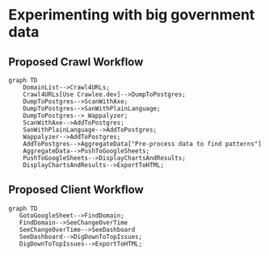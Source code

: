 # Experimenting with big government data

## Proposed Crawl Workflow

```mermaid
graph TD
    DomainList-->Crawl4URLs;
    Crawl4URLs[Use Crawlee.dev]-->DumpToPostgres;
    DumpToPostgres-->ScanWithAxe;
    DumpToPostgres-->SanWithPlainLanguage;
    DumpToPostgres--> Wappalyzer;
    ScanWithAxe-->AddToPostgres;
    SanWithPlainLanguage-->AddToPostgres;
    Wappalyzer-->AddToPostgres;
    AddToPostgres-->AggregateData["Pre-process data to find patterns"]
    AggregateData-->PushToGoogleSheets;
    PushToGoogleSheets-->DisplayChartsAndResults;
    DisplayChartsAndResults-->ExportToHTML;
```

## Proposed Client Workflow

```mermaid
graph TD
   GotoGoogleSheet-->FindDomain;
   FindDomain-->SeeChangeOverTime
   SeeChangeOverTime-->SeeDashboard
   SeeDashboard-->DigDownToTopIssues;
   DigDownToTopIssues-->ExportToHTML;
```
